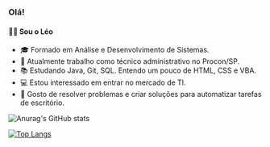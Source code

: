 ### Olá!

#### 🧔🏽 Sou o Léo

- 🎓 Formado em Análise e Desenvolvimento de Sistemas.
- 💼 Atualmente trabalho como técnico administrativo no Procon/SP.
- 📚 Estudando Java, Git, SQL. Entendo um pouco de HTML, CSS e VBA.
- 💻 Estou interessado em entrar no mercado de TI.
- 📑 Gosto de resolver problemas e criar soluções para automatizar tarefas de escritório.

![Anurag's GitHub stats](https://github-readme-stats.vercel.app/api?username=leonhardsen4&show_icons=true&theme=gruvbox)

[![Top Langs](https://github-readme-stats.vercel.app/api/top-langs/?username=leonhardsen4)](https://github.com/leonhardsen4/github-readme-stats)
